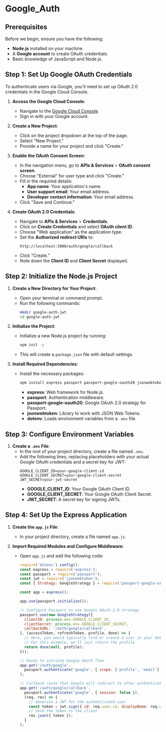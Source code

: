 # Google_Auth

## Prerequisites

Before we begin, ensure you have the following:

- **Node.js** installed on your machine.
- A **Google account** to create OAuth credentials.
- Basic knowledge of JavaScript and Node.js.

## Step 1: Set Up Google OAuth Credentials

To authenticate users via Google, you'll need to set up OAuth 2.0 credentials in the Google Cloud Console.

1. **Access the Google Cloud Console**:
   - Navigate to the [Google Cloud Console](https://console.cloud.google.com/).
   - Sign in with your Google account.

2. **Create a New Project**:
   - Click on the project dropdown at the top of the page.
   - Select "New Project."
   - Provide a name for your project and click "Create."

3. **Enable the OAuth Consent Screen**:
   - In the navigation menu, go to **APIs & Services** > **OAuth consent screen**.
   - Choose "External" for user type and click "Create."
   - Fill in the required details:
     - **App name**: Your application's name.
     - **User support email**: Your email address.
     - **Developer contact information**: Your email address.
   - Click "Save and Continue."

4. **Create OAuth 2.0 Credentials**:
   - Navigate to **APIs & Services** > **Credentials**.
   - Click on **Create Credentials** and select **OAuth client ID**.
   - Choose "Web application" as the application type.
   - Set the **Authorized redirect URIs** to:
     ```
     http://localhost:3000/auth/google/callback
     ```
   - Click "Create."
   - Note down the **Client ID** and **Client Secret** displayed.

## Step 2: Initialize the Node.js Project

1. **Create a New Directory for Your Project**:
   - Open your terminal or command prompt.
   - Run the following commands:
     ```bash
     mkdir google-auth-jwt
     cd google-auth-jwt
     ```

2. **Initialize the Project**:
   - Initialize a new Node.js project by running:
     ```bash
     npm init -y
     ```
   - This will create a `package.json` file with default settings.

3. **Install Required Dependencies**:
   - Install the necessary packages:
     ```bash
     npm install express passport passport-google-oauth20 jsonwebtoken dotenv
     ```
     - **express**: Web framework for Node.js.
     - **passport**: Authentication middleware.
     - **passport-google-oauth20**: Google OAuth 2.0 strategy for Passport.
     - **jsonwebtoken**: Library to work with JSON Web Tokens.
     - **dotenv**: Loads environment variables from a `.env` file.

## Step 3: Configure Environment Variables

1. **Create a `.env` File**:
   - In the root of your project directory, create a file named `.env`.
   - Add the following lines, replacing placeholders with your actual Google OAuth credentials and a secret key for JWT:
     ```env
     GOOGLE_CLIENT_ID=your-google-client-id
     GOOGLE_CLIENT_SECRET=your-google-client-secret
     JWT_SECRET=your-jwt-secret
     ```
     - **GOOGLE_CLIENT_ID**: Your Google OAuth Client ID.
     - **GOOGLE_CLIENT_SECRET**: Your Google OAuth Client Secret.
     - **JWT_SECRET**: A secret key for signing JWTs.

## Step 4: Set Up the Express Application

1. **Create the `app.js` File**:
   - In your project directory, create a file named `app.js`.

2. **Import Required Modules and Configure Middleware**:
   - Open `app.js` and add the following code:
     ```javascript
     require('dotenv').config();
     const express = require('express');
     const passport = require('passport');
     const jwt = require('jsonwebtoken');
     const { Strategy: GoogleStrategy } = require('passport-google-oauth20');

     const app = express();

     app.use(passport.initialize());

     // Configure Passport to use Google OAuth 2.0 strategy
     passport.use(new GoogleStrategy({
       clientID: process.env.GOOGLE_CLIENT_ID,
       clientSecret: process.env.GOOGLE_CLIENT_SECRET,
       callbackURL: '/auth/google/callback',
     }, (accessToken, refreshToken, profile, done) => {
       // Here, you would typically find or create a user in your database
       // For this example, we'll just return the profile
       return done(null, profile);
     }));

     // Route to initiate Google OAuth flow
     app.get('/auth/google',
       passport.authenticate('google', { scope: ['profile', 'email'] })
     );

     // Callback route that Google will redirect to after authentication
     app.get('/auth/google/callback',
       passport.authenticate('google', { session: false }),
       (req, res) => {
         // Generate a JWT for the authenticated user
         const token = jwt.sign({ id: req.user.id, displayName: req.user.displayName }, process.env.JWT_SECRET, { expiresIn: '1h' });
         // Send the token to the client
         res.json({ token });
       }
     );

```
